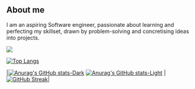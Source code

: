 
## About me
 I am an aspiring Software engineer, passionate about learning and perfecting my skillset, drawn by problem-solving and concretising ideas into projects.
 
  ![](https://komarev.com/ghpvc/?username=meriemgfl&style=flat&color=grey&label=Views+count)
  
 [![Top Langs](https://github-readme-stats.vercel.app/api/top-langs/?username=meriemgfl&langs_count=20&layout=compact&theme=dark)](https://github.com/anuraghazra/github-readme-stats)


|[![Anurag's GitHub stats-Dark](https://github-readme-stats.vercel.app/api?username=meriemgfl&show_icons=true&theme=dark#gh-dark-mode-only)](https://github.com/anuraghazra/github-readme-stats#gh-dark-mode-only)
[![Anurag's GitHub stats-Light](https://github-readme-stats.vercel.app/api?username=meriemgfl_icons=true&theme=default#gh-light-mode-only)](https://github.com/anuraghazra/github-readme-stats#gh-light-mode-only)
 |[![GitHub Streak](https://github-readme-streak-stats.herokuapp.com/?user=meriemgfl&theme=github-dark)](https://git.io/streak-stats)|









